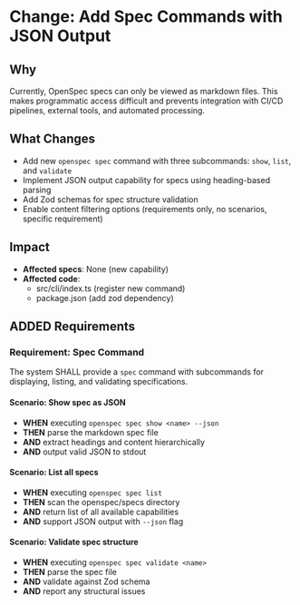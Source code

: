 # Change: Add Spec Commands with JSON Output

## Why

Currently, OpenSpec specs can only be viewed as markdown files. This makes programmatic access difficult and prevents integration with CI/CD pipelines, external tools, and automated processing.

## What Changes

- Add new `openspec spec` command with three subcommands: `show`, `list`, and `validate`
- Implement JSON output capability for specs using heading-based parsing
- Add Zod schemas for spec structure validation
- Enable content filtering options (requirements only, no scenarios, specific requirement)

## Impact

- **Affected specs**: None (new capability)
- **Affected code**: 
  - src/cli/index.ts (register new command)
  - package.json (add zod dependency)

## ADDED Requirements

### Requirement: Spec Command

The system SHALL provide a `spec` command with subcommands for displaying, listing, and validating specifications.

#### Scenario: Show spec as JSON

- **WHEN** executing `openspec spec show <name> --json`
- **THEN** parse the markdown spec file
- **AND** extract headings and content hierarchically
- **AND** output valid JSON to stdout

#### Scenario: List all specs

- **WHEN** executing `openspec spec list`
- **THEN** scan the openspec/specs directory
- **AND** return list of all available capabilities
- **AND** support JSON output with `--json` flag

#### Scenario: Validate spec structure

- **WHEN** executing `openspec spec validate <name>`
- **THEN** parse the spec file
- **AND** validate against Zod schema
- **AND** report any structural issues